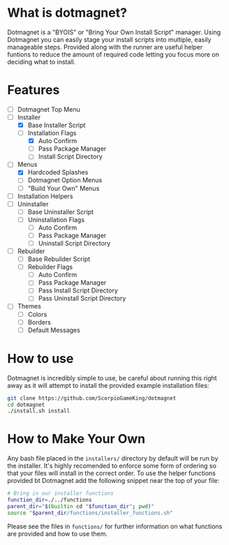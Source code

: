 # What is dotmagnet?

Dotmagnet is a "BYOIS" or "Bring Your Own Install Script" manager. Using Dotmagnet you can easily stage your install
scripts into multiple, easily manageable steps. Provided along with the runner are useful helper funtions to reduce
the amount of required code letting you focus more on deciding what to install. 

# Features

- [ ] Dotmagnet Top Menu
- [ ] Installer
    - [x] Base Installer Script
    - [ ] Installation Flags
        - [x] Auto Confirm
        - [ ] Pass Package Manager
        - [ ] Install Script Directory
- [ ] Menus
    - [x] Hardcoded Splashes
    - [ ] Dotmagnet Option Menus
    - [ ] "Build Your Own" Menus
- [ ] Installation Helpers
- [ ] Uninstaller
    - [ ] Base Uninstaller Script
    - [ ] Uninstallation Flags
        - [ ] Auto Confirm
        - [ ] Pass Package Manager
        - [ ] Uninstall Script Directory
- [ ] Rebuilder
    - [ ] Base Rebuilder Script
    - [ ] Rebuilder Flags
        - [ ] Auto Confirm
        - [ ] Pass Package Manager
        - [ ] Pass Install Script Directory
        - [ ] Pass Uninstall Script Directory
- [ ] Themes
    - [ ] Colors
    - [ ] Borders
    - [ ] Default Messages

# How to use

Dotmagnet is incredibly simple to use, be careful about running this right away as it will attempt to install the provided
example installation files:

```sh
git clone https://github.com/ScorpioGameKing/dotmagnet
cd dotmagnet
./install.sh install
```

# How to Make Your Own

Any bash file placed in the `installers/` directory by default will be run by the installer. It's highly recomended to
enforce some form of ordering so that your files will install in the correct order. To use the helper functions provided
bt Dotmagnet add the following snippet near the top of your file:

```sh
# Bring in our installer functions
function_dir=./../functions
parent_dir="$(builtin cd "$function_dir"; pwd)"
source "$parent_dir/functions/installer_functions.sh"
```

Please see the files in `functions/` for further information on what functions are provided and how to use them.
